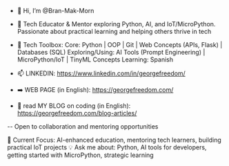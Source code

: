 - 👋 Hi, I’m @Bran-Mak-Morn
  
- 👀 Tech Educator & Mentor exploring Python, AI, and IoT/MicroPython. Passionate about practical learning and helping others thrive in tech
- 🔧 Tech Toolbox:
      Core: Python | OOP | Git | Web Concepts (APIs, Flask) | Databases (SQL)
      Exploring/Using: AI Tools (Prompt Engineering) | MicroPython/IoT | TinyML Concepts
      Learning: Spanish
- 📫 LINKEDIN: https://www.linkedin.com/in/georgefreedom/
- :arrow_right: WEB PAGE (in English): https://georgefreedom.com/
- :pencil: read MY BLOG on coding (in English): https://georgefreedom.com/blog-articles/
  
-- Open to collaboration and mentoring opportunities

🚀 Current Focus: AI-enhanced education, mentoring tech learners, building practical IoT projects
💡 Ask me about: Python, AI tools for developers, getting started with MicroPython, strategic learning
<!---
Bran-Mak-Morn/Bran-Mak-Morn is a ✨ special ✨ repository because its `README.md` (this file) appears on your GitHub profile.
You can click the Preview link to take a look at your changes.
--->
